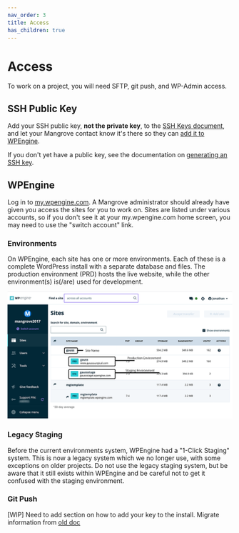 ```yaml
---
nav_order: 3
title: Access
has_children: true
---
```

# Access
To work on a project, you will need SFTP, git push, and WP-Admin access.

## SSH Public Key
Add your SSH public key, **not the private key**, to the [SSH Keys document](https://docs.google.com/document/d/18f2wRxvz3h4fRB6XDwiAOWtG9yAR9olstZruN3ppMRY), and let your Mangrove contact know it's there so they can [add it to WPEngine](wpe-add-git-key).

If you don't yet have a public key, see the documentation on [generating an SSH key](generate-ssh-key).

## WPEngine
Log in to [my.wpengine.com](https://my.wpengine.com/). A Mangrove administrator should already have given you access the sites for you to work on. Sites are listed under various accounts, so if you don't see it at your my.wpengine.com home screen, you may need to use the "switch account" link.

### Environments
On WPEngine, each site has one or more environments. Each of these is a complete WordPress install with a separate database and files. The production environment (PRD) hosts the live website, while the other environment(s) is(/are) used for development.

![Annotated screenshot showing WPE environments](wpe-environments-annotated.png)

### Legacy Staging
Before the current environments system, WPEngine had a "1-Click Staging" system. This is now a legacy system which we no longer use, with some exceptions on older projects. Do not use the legacy staging system, but be aware that it still exists within WPEngine and be careful not to get it confused with the staging environment.

### Git Push

[WIP] Need to add section on how to add your key to the install. Migrate information from [old doc](https://docs.google.com/document/d/1_crq1N6WO2zQfl8oo7vNUDeOxHqjJClZd9Iq07OB4cI/edit#heading=h.c6gabspss82x)
